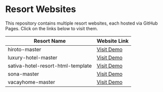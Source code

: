 # Resort Websites

This repository contains multiple resort websites, each hosted via GitHub Pages. Click on the links below to visit them.

| Resort Name | Website Link |
|-------------|--------------|
| hiroto-master     | [Visit Demo](https://auxxweb.github.io/resort-webistes/hiroto-master/) |
| luxury-hotel-master     | [Visit Demo](https://auxxweb.github.io/resort-webistes/luxury-hotel-master/) |
| sativa-hotel-resort-html-template     | [Visit Demo](https://auxxweb.github.io/resort-webistes/sativa-hotel-resort-html-template/) |
| sona-master    | [Visit Demo](https://auxxweb.github.io/resort-webistes/sona-master/) |
| vacayhome-master    |  [Visit Demo](https://auxxweb.github.io/resort-webistes/vacayhome-master/) |
